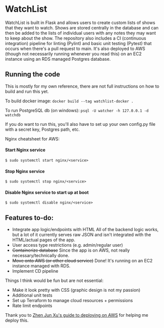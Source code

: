# WatchList

WatchList is built in Flask and allows users to create custom lists of shows that they want to watch. Shows are stored centrally in the database and can then be added to the lists of individual users with any notes they may want to keep about the show. The repository also includes a CI (continuous integration) pipeline for linting (Pylint) and basic unit testing (Pytest) that occurs when there's a pull request to main. It's also deployed to AWS (though not necessarily running whenever you read this) on an EC2 instance using an RDS managed Postgres database.

## Running the code
This is mostly for my own reference, there are not full instructions on how to build and run this yet. 

To build docker image: ``docker build --tag watchlist-docker .`` 

To run PostgreSQL db (on windows): ``psql -U watcher -h 127.0.0.1 -d watchdb``

If you do want to run this, you'll also have to set up your own config.py file with a secret key, Postgres path, etc.

Nginx cheatsheet for AWS:
#### Start Nginx service
`$ sudo systemctl start nginx/<service>`

#### Stop Nginx service
`$ sudo systemctl stop nginx/<service>`

#### Disable Nginx service to start up at boot
`$ sudo systemctl disable nginx/<service>`

## Features to-do:
- Integrate app logic/endpoints with HTML
All of the backend logic works, but a lot of it currently serves raw JSON and isn't integrated with the HTML/actual pages of the app. 
- User access type restrictions (e.g. admin/regular user)
- ~~Containerize database~~ Since the app is on AWS, not really necessary/technically done.
- ~~Move onto AWS (or other cloud service)~~ Done! It's running on an EC2 instance managed with RDS.
- Implement CD pipeline

Things I think would be fun but are not essential:
- Make it look pretty with CSS (graphic design is not my passion)
- Additional unit tests
- Set up Terraform to manage cloud resources + permissions
- Rate limit endpoints

Thank you to [Zhen Jun Xu's guide to deploying on AWS](https://blog.arlenx.io/posts/deploy-flask-application-on-aws-ec2-and-postgresql) for helping me deploy this.
